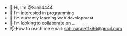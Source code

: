 - 👋 Hi, I’m @Sahil4444
- 👀 I’m interested in programming
- 🌱 I’m currently learning web development
- 💞️ I’m looking to collaborate on ...
- 📫 How to reach me email: sahilnarale11896@gmail.com

<!---
Sahil4444/Sahil4444 is a ✨ special ✨ repository because its `README.md` (this file) appears on your GitHub profile.
You can click the Preview link to take a look at your changes.
--->
